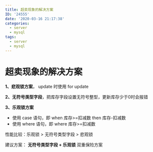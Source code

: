 ```yaml
---
title: 超卖现象的解决方案
ID: '24555'
date: '2020-03-16 21:17:38'
categories:
  - server
  - mysql
tags:
  - server
  - mysql
---
```


# 超卖现象的解决方案

**1、悲观锁方案**， update 时使用 for update

**2、无符号类型字段**，把库存字段设置无符号整型，更新库存少于0时会报错

**3、乐观锁方案**

- 使用 case 语句，即 when 库存>=扣减数 then 库存-扣减数
- 使用 where 语句，即 where 库存>=扣减数

性能比较：乐观锁 > 无符号类型字段 > 悲观锁

建议方案： **无符号类型字段 + 乐观锁** 双重保险方案
 
 
 
 
 
 
 
 
 
 
 
 
 
 
 
 
 
 
 
 
 
